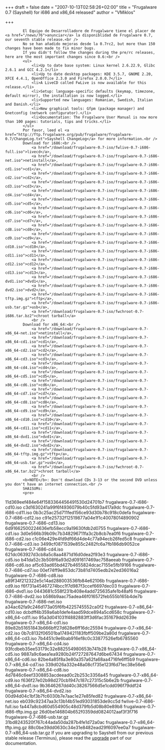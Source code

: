 
+++
draft = false
date = "2007-10-13T02:58:26+02:00"
title = "Frugalware 0.7 (Sayshell) for i686 and x86_64 released"
author = "VMiklos"

+++

            El Equipo de Desarrolladore de Frugalware tiene el placer de <a href="/news/76">anunciar</a> la disponiblidad de Frugalware 0.7, our seventh stable release.<br />
            No se han añadido mejoras desde la 0.7rc2, but more than 150 changes have been made to fix minor bugs.
            If you didn't follow the changes during the pre/rc releases, here are the most important changes since 0.6:<br />
            <ul>
                <li>Up to date base system: Linux kernel 2.6.22.9, Glibc 2.6.1 and GCC 4.2.1</li>
                <li>Up to date desktop packages: KDE 3.5.7, GNOME 2.20, XFCE 4.4.1, OpenOffice 2.3.0 and Firefox 2.0.0.7</li>
                <li>A LiveCD called FwLive is now available for this release.</li>
                <li>Setup: language-specific defaults (keymap, timezone, default mirror), the installation is now logged.</li>
                <li>Supported new languages: Romanian, Swedish, Italian and Danish.</li>
                <li>New graphical tools: Gfpm (package manager) and Gnetconfig (network configurator).</li>
                <li>Documentation: The Frugalware User Manual is now more than 100 pages: tutorials, tips and tricks.</li>
            </ul>
            Por favor, leed el <a href="http://ftp.frugalware.org/pub/frugalware/frugalware-0.7/ChangeLog.txt">Sayshell ChangeLog</a> for more information.<br />
            Download for i686:<br />
                <a href="/download/frugalware-0.7-iso/fwlive-0.7-i686-full.iso">livecd</a>,
                <a href="/download/frugalware-0.7-iso/frugalware-0.7-i686-net.iso">netinstall</a>,
                <a href="/download/frugalware-0.7-iso/frugalware-0.7-i686-cd1.iso">cd1</a>,
                <a href="/download/frugalware-0.7-iso/frugalware-0.7-i686-cd2.iso">cd2</a>,
                <a href="/download/frugalware-0.7-iso/frugalware-0.7-i686-cd3.iso">cd3</a>,
                <a href="/download/frugalware-0.7-iso/frugalware-0.7-i686-cd4.iso">cd4</a>,
                <a href="/download/frugalware-0.7-iso/frugalware-0.7-i686-cd5.iso">cd5</a>,
                <a href="/download/frugalware-0.7-iso/frugalware-0.7-i686-cd6.iso">cd6</a>,
                <a href="/download/frugalware-0.7-iso/frugalware-0.7-i686-cd7.iso">cd7</a>,
                <a href="/download/frugalware-0.7-iso/frugalware-0.7-i686-cd8.iso">cd8</a>,
                <a href="/download/frugalware-0.7-iso/frugalware-0.7-i686-cd9.iso">cd9</a>,
                <a href="/download/frugalware-0.7-iso/frugalware-0.7-i686-cd10.iso">cd10</a>,
                <a href="/download/frugalware-0.7-iso/frugalware-0.7-i686-cd11.iso">cd11</a>,
                <a href="/download/frugalware-0.7-iso/frugalware-0.7-i686-cd12.iso">cd12</a>,
                <a href="/download/frugalware-0.7-iso/frugalware-0.7-i686-cd13.iso">cd13</a>,
                <a href="/download/frugalware-0.7-iso/frugalware-0.7-i686-dvd1.iso">dvd1</a>,
                <a href="/download/frugalware-0.7-iso/frugalware-0.7-i686-dvd2.iso">dvd2</a>,
                <a href="/download/frugalware-0.7-iso/frugalware-0.7-i686-tftp.img.gz">tftp</a>,
                <a href="/download/frugalware-0.7-iso/frugalware-0.7-i686-usb.tar.gz">usb</a>,
                <a href="/download/frugalware-0.7-iso/fwchroot-0.7-i686.tar.bz2">chroot tarball</a>
                <br />
            Download for x86_64:<br />
                <a href="/download/frugalware-0.7-iso/frugalware-0.7-x86_64-net.iso">netinstall</a>,
                <a href="/download/frugalware-0.7-iso/frugalware-0.7-x86_64-cd1.iso">cd1</a>,
                <a href="/download/frugalware-0.7-iso/frugalware-0.7-x86_64-cd2.iso">cd2</a>,
                <a href="/download/frugalware-0.7-iso/frugalware-0.7-x86_64-cd3.iso">cd3</a>,
                <a href="/download/frugalware-0.7-iso/frugalware-0.7-x86_64-cd4.iso">cd4</a>,
                <a href="/download/frugalware-0.7-iso/frugalware-0.7-x86_64-cd5.iso">cd5</a>,
                <a href="/download/frugalware-0.7-iso/frugalware-0.7-x86_64-cd6.iso">cd6</a>,
                <a href="/download/frugalware-0.7-iso/frugalware-0.7-x86_64-cd7.iso">cd7</a>,
                <a href="/download/frugalware-0.7-iso/frugalware-0.7-x86_64-cd8.iso">cd8</a>,
                <a href="/download/frugalware-0.7-iso/frugalware-0.7-x86_64-cd9.iso">cd9</a>,
                <a href="/download/frugalware-0.7-iso/frugalware-0.7-x86_64-cd10.iso">cd10</a>,
                <a href="/download/frugalware-0.7-iso/frugalware-0.7-x86_64-cd11.iso">cd11</a>,
                <a href="/download/frugalware-0.7-iso/frugalware-0.7-x86_64-dvd1.iso">dvd1</a>,
                <a href="/download/frugalware-0.7-iso/frugalware-0.7-x86_64-dvd2.iso">dvd2</a>,
                <a href="/download/frugalware-0.7-iso/frugalware-0.7-x86_64-tftp.img.gz">tftp</a>,
                <a href="/download/frugalware-0.7-iso/frugalware-0.7-x86_64-usb.tar.gz">usb</a>,
                <a href="/download/frugalware-0.7-iso/fwchroot-0.7-x86_64.tar.bz2">chroot tarball</a>
                <br />
            <b>NOTE</b>: Don't download CDs 3-13 or the second DVD unless you don't have an internet connection.<br />
            SHA1SUMs:
            <pre>
11d369eef484e64f1583364456491530d24701b7  frugalware-0.7-i686-cd10.iso
c3d1630241a99f6f4936079b40c5fd93a417a9dc  frugalware-0.7-i686-cd11.iso
0b3c25ac25d711fed156ce93d30b78c918c0defa  frugalware-0.7-i686-cd12.iso
c91e25732f12519877a04e1f1c40078014890902  frugalware-0.7-i686-cd13.iso
6d91662500224636efb58ecc9a19630fdb2d0755  frugalware-0.7-i686-cd1.iso
3d0e566b39b09c7b348296711fa3c2b8cb7ea0f6  frugalware-0.7-i686-cd2.iso
c1c06e429e4fd9df66d4de4c77a94ecb26fed5c8  frugalware-0.7-i686-cd3.iso
3499cf0871539e855c2482fc6a7fb186db9052ce  frugalware-0.7-i686-cd4.iso
621dc063927d3cb8a5c8aa4871d16d0dea2f93e3  frugalware-0.7-i686-cd5.iso
b41da52c3b508f6a93d2d091617469ac758aeeab  frugalware-0.7-i686-cd6.iso
af5c63ad65bd427b4655824dcac7155e5fb19166  frugalware-0.7-i686-cd7.iso
00ef74ff9e853dc73b81d7405edb2e2ed36016a2  frugalware-0.7-i686-cd8.iso
a89f34f212322e5c14ad288003536fb84e62106b  frugalware-0.7-i686-cd9.iso
f6f731a45467274bcc1f7d987f3ccef6697dec03  frugalware-0.7-i686-dvd1.iso
0443681c558f231b408e4add725635afe1b48af6  frugalware-0.7-i686-dvd2.iso
b586b9aac75adea46f016572feb555b165b4de7b  frugalware-0.7-i686-net.iso
a34ac62fa9c246d173a05f6fb4225745552ca0f2  frugalware-0.7-x86_64-cd10.iso
dcbdff4b359a6ab1defe4aad59dce894a5cd658c  frugalware-0.7-x86_64-cd11.iso
95a3d041031f4882883ff3d6fac351679dd2639e  frugalware-0.7-x86_64-cd1.iso
89e82b51651843b666bff27d628e6ff16dc25594  frugalware-0.7-x86_64-cd2.iso
0b7c8132f06501ba1749421183fbff509be2a80d  frugalware-0.7-x86_64-cd3.iso
7b4451c9e6bab916ef8c0c33877526efb6785560  frugalware-0.7-x86_64-cd4.iso
93fcdbeb35ee53179c32e882554980653b741b28  frugalware-0.7-x86_64-cd5.iso
9887a9c6aea1ea9280b24f727287647d6be67434  frugalware-0.7-x86_64-cd6.iso
82be4a85f8a3e80a357a62fa68aa4716fe6ff5b9  frugalware-0.7-x86_64-cd7.iso
339d026a332e48a08cf735e123f6d71ec38e56e6  frugalware-0.7-x86_64-cd8.iso
4d7846c6eef3308853acdeead0c2b253c3356a45  frugalware-0.7-x86_64-cd9.iso
f636f27e02b98d270cb1947c187c27315c5b6e2b  frugalware-0.7-x86_64-dvd1.iso
9b3646267dd40c38267566d5e1cdd096f79ddf24  frugalware-0.7-x86_64-dvd2.iso
00d94d04c1bf3b7fc6030b7e7aac1e27e85fed82  frugalware-0.7-x86_64-net.iso
eb039c92347aa3c13b14b51ed93031853de9cc5d  fwlive-0.7-i686-full.iso
fa447a8cbd60d554905c48d379fb5d08b80e89b8  frugalware-0.7-i686-tftp.img.gz
26d0be146804b652f0359dd0824012aaf3f3f716  frugalware-0.7-i686-usb.tar.gz
31bd8243520f767c44ada50da287b4fe1d72a0ac  frugalware-0.7-x86_64-tftp.img.gz
88c0be39dd0630c34e31e8482ead29f6097ee0a7  frugalware-0.7-x86_64-usb.tar.gz
            </pre>
            If you are upgrading to Sayshell from our previous stable release (Terminus), please read the <a href="http://frugalware.org/docs/stable/upgrade">upgrade</a> part of our documentation.<br />
            
        